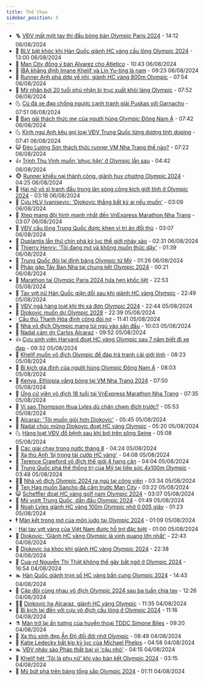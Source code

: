 ```yaml
---
title: Thể thao
sidebar_position: 5
---
```


<!-- vnexpress-the-thao:START -->
- 🪜 [VĐV mất một tay thi đấu bóng bàn Olympic Paris 2024](https://vnexpress.net/vdv-mat-mot-tay-thi-dau-bong-ban-olympic-paris-2024-4778532.html) - 14:12 06/08/2024
- 🦩 [BLV bật khóc khi Hàn Quốc giành HC vàng cầu lông Olympic 2024](https://vnexpress.net/blv-bat-khoc-khi-han-quoc-gianh-hc-vang-cau-long-olympic-2024-4778515.html) - 13:00 06/08/2024
- 🧰 [Man City đồng ý bán Alvarez cho Atletico](https://vnexpress.net/man-city-dong-y-ban-alvarez-cho-atletico-4778466.html) - 10:43 06/08/2024
- 🤗 [IBA khẳng định Imane Khelif và Lin Yu-ting là nam](https://vnexpress.net/iba-khang-dinh-imane-khelif-va-lin-yu-ting-la-nam-4778456.html) - 09:23 06/08/2024
- 🥳 [Runner Anh phá dớp về nhì, giành HC vàng 800m Olympic](https://vnexpress.net/runner-anh-pha-dop-ve-nhi-gianh-hc-vang-800m-olympic-4778327.html) - 07:54 06/08/2024
- 🦣 [Mỹ nhân bơi 20 tuổi phủ nhận bị trục xuất khỏi làng Olympic](https://vnexpress.net/my-nhan-boi-20-tuoi-phu-nhan-bi-truc-xuat-khoi-lang-olympic-4778313.html) - 07:52 06/08/2024
- 🌜 [Cú đá xe đạp chổng ngược cạnh tranh giải Puskas với Garnacho](https://vnexpress.net/cu-da-xe-dap-chong-nguoc-canh-tranh-giai-puskas-voi-garnacho-4778354.html) - 07:51 06/08/2024
- 🫶 [Bạn gái thách thức mẹ của người hùng Olympic Đông Nam Á](https://vnexpress.net/ban-gai-thach-thuc-me-cua-nguoi-hung-olympic-dong-nam-a-4778239.html) - 07:42 06/08/2024
- 🌜 [Kình ngư Anh kêu gọi loại VĐV Trung Quốc từng dương tính doping](https://vnexpress.net/kinh-ngu-anh-keu-goi-loai-vdv-trung-quoc-tung-duong-tinh-doping-4778323.html) - 07:41 06/08/2024
- 😺 [Đèo Lương Sơn thách thức runner VM Nha Trang thế nào?](https://vnexpress.net/deo-luong-son-thach-thuc-runner-vm-nha-trang-the-nao-4778348.html) - 07:22 06/08/2024
- 👍 [Trịnh Thu Vinh muốn &#39;phục hận&#39; ở Olympic lần sau](https://vnexpress.net/trinh-thu-vinh-muon-phuc-han-o-olympic-lan-sau-4778301.html) - 04:42 06/08/2024
- 🐵 [Runner khiếu nại thành công, giành huy chương Olympic 2024](https://vnexpress.net/runner-khieu-nai-thanh-cong-gianh-huy-chuong-olympic-2024-4778256.html) - 04:25 06/08/2024
- 💫 [Hai nữ võ sĩ tranh đấu trong làn sóng công kích giới tính ở Olympic 2024](https://vnexpress.net/hai-nu-vo-si-tranh-dau-trong-lan-song-cong-kich-gioi-tinh-o-olympic-2024-4778078.html) - 03:18 06/08/2024
- 🦆 [Cựu HLV Ivanisevic: &#39;Djokovic thắng bất kỳ ai nếu muốn&#39;](https://vnexpress.net/cuu-hlv-ivanisevic-djokovic-thang-bat-ky-ai-neu-muon-4778238.html) - 03:09 06/08/2024
- 🙉 [Xtep mang đội hình mạnh nhất đến VnExpress Marathon Nha Trang](https://vnexpress.net/xtep-mang-doi-hinh-manh-nhat-den-vnexpress-marathon-nha-trang-4777877.html) - 03:07 06/08/2024
- 📝 [VĐV cầu lông Trung Quốc được khen vì tri ân đối thủ](https://vnexpress.net/vdv-cau-long-trung-quoc-duoc-khen-vi-tri-an-doi-thu-4778219.html) - 03:07 06/08/2024
- 💯 [Duplantis lần thứ chín phá kỷ lục thế giới nhảy sào](https://vnexpress.net/duplantis-lan-thu-chin-pha-ky-luc-the-gioi-nhay-sao-4778204.html) - 02:31 06/08/2024
- 🌈 [Thierry Henry: &#39;Tôi đang mơ và không muốn thức dậy&#39;](https://vnexpress.net/thierry-henry-toi-dang-mo-va-khong-muon-thuc-day-4778163.html) - 01:39 06/08/2024
- 🦩 [Trung Quốc đòi lại đỉnh bảng Olympic từ Mỹ](https://vnexpress.net/trung-quoc-doi-lai-dinh-bang-olympic-tu-my-4778131.html) - 01:26 06/08/2024
- 🐲 [Pháp gặp Tây Ban Nha tại chung kết Olympic 2024](https://vnexpress.net/phap-gap-tay-ban-nha-tai-chung-ket-olympic-2024-4778132.html) - 00:21 06/08/2024
- 🌁 [Marathon tại Olympic Paris 2024 hứa hẹn khốc liệt](https://vnexpress.net/marathon-tai-olympic-paris-2024-hua-hen-khoc-liet-4777977.html) - 22:53 05/08/2024
- 💯 [Tay vợt nữ Hàn Quốc giận dỗi sau khi giành HC vàng Olympic](https://vnexpress.net/tay-vot-nu-han-quoc-gian-doi-sau-khi-gianh-hc-vang-olympic-4778118.html) - 22:49 05/08/2024
- 🌝 [VĐV ngã hàng loạt khi thi xà đơn Olympic 2024](https://vnexpress.net/vdv-nga-hang-loat-khi-thi-xa-don-olympic-2024-4778089.html) - 22:44 05/08/2024
- 🤖 [Djokovic muốn dự Olympic 2028](https://vnexpress.net/djokovic-muon-du-olympic-2028-4778121.html) - 22:39 05/08/2024
- 🕯 [Cầu thủ Thanh Hóa đình công đòi nợ](https://vnexpress.net/cau-thu-thanh-hoa-dinh-cong-doi-no-4778075.html) - 11:41 05/08/2024
- 🧰 [Nhà vô địch Olympic mang túi ngủ vào sân đấu](https://vnexpress.net/nha-vo-dich-olympic-mang-tui-ngu-vao-san-dau-4777990.html) - 10:03 05/08/2024
- 🥳 [Nadal cảm ơn Carlos Alcaraz](https://vnexpress.net/nadal-cam-on-carlos-alcaraz-4777896.html) - 09:52 05/08/2024
- 👍 [Cựu sinh viên Harvard đoạt HC vàng Olympic sau 7 năm biết đi xe đạp](https://vnexpress.net/cuu-sinh-vien-harvard-doat-hc-vang-olympic-sau-7-nam-biet-di-xe-dap-4777974.html) - 09:32 05/08/2024
- 💪 [Khelif muốn vô địch Olympic để đáp trả tranh cãi giới tính](https://vnexpress.net/khelif-muon-vo-dich-olympic-de-dap-tra-tranh-cai-gioi-tinh-4777952.html) - 08:23 05/08/2024
- 👹 [Bi kịch gia đình của người hùng Olympic Đông Nam Á](https://vnexpress.net/bi-kich-gia-dinh-cua-nguoi-hung-olympic-dong-nam-a-4777912.html) - 08:03 05/08/2024
- 🧰 [Kenya, Ethiopia vắng bóng tại VM Nha Trang 2024](https://vnexpress.net/kenya-ethiopia-vang-bong-tai-vm-nha-trang-2024-4777893.html) - 07:50 05/08/2024
- 🚀 [Ứng cử viên vô địch 18 tuổi tại VnExpress Marathon Nha Trang](https://vnexpress.net/ung-cu-vien-vo-dich-18-tuoi-tai-vnexpress-marathon-nha-trang-4777413.html) - 07:35 05/08/2024
- 🎃 [Vì sao Thompson thua Lyles dù chân chạm đích trước?](https://vnexpress.net/vi-sao-thompson-thua-lyles-du-chan-cham-dich-truoc-4777895.html) - 05:53 05/08/2024
- 🧰 [Alcaraz: &#39;Tôi muốn giỏi hơn Djokovic&#39;](https://vnexpress.net/alcaraz-toi-muon-gioi-hon-djokovic-4777891.html) - 05:45 05/08/2024
- 👀 [Nadal chúc mừng Djokovic đoạt HC vàng Olympic](https://vnexpress.net/nadal-chuc-mung-djokovic-doat-hc-vang-olympic-4777883.html) - 05:20 05/08/2024
- 🌜 [Hàng loạt VĐV đổ bệnh sau khi bơi trên sông Seine](https://vnexpress.net/hang-loat-vdv-do-benh-sau-khi-boi-tren-song-seine-4777857.html) - 05:08 05/08/2024
- 🫶 [Các giải chạy trong nước tháng 8](https://vnexpress.net/cac-giai-chay-trong-nuoc-thang-8-4777682.html) - 04:24 05/08/2024
- 🦄 [Xạ thủ Anh &#39;bị trọng tài cướp HC vàng&#39;](https://vnexpress.net/xa-thu-anh-bi-trong-tai-cuop-hc-vang-4777766.html) - 04:08 05/08/2024
- 🥳 [Terence Crawford vô địch thế giới 4 hạng cân](https://vnexpress.net/terence-crawford-vo-dich-the-gioi-4-hang-can-4777841.html) - 04:04 05/08/2024
- 🐲 [Trung Quốc phá thế thống trị của Mỹ tại tiếp sức 4x100m Olympic](https://vnexpress.net/trung-quoc-pha-the-thong-tri-cua-my-tai-tiep-suc-4x100m-olympic-4777824.html) - 03:48 05/08/2024
- 🧑‍🏫 [Nhà vô địch Olympic 2024 ra ngủ tại công viên](https://vnexpress.net/nha-vo-dich-olympic-2024-ra-ngu-tai-cong-vien-4775260.html) - 03:34 05/08/2024
- 🤔 [Ten Hag muốn Sancho đá cắm trước Man City](https://vnexpress.net/ten-hag-muon-sancho-da-cam-truoc-man-city-4777806.html) - 03:22 05/08/2024
- 😺 [Scheffler đoạt HC vàng golf nam Olympic 2024](https://vnexpress.net/scheffler-doat-hc-vang-golf-nam-olympic-2024-4777769.html) - 03:07 05/08/2024
- 💪 [Mỹ vượt Trung Quốc, dẫn đầu Olympic 2024](https://vnexpress.net/my-vuot-trung-quoc-dan-dau-olympic-2024-4777699.html) - 01:49 05/08/2024
- 💼 [Noah Lyles giành HC vàng 100m Olympic nhờ 0,005 giây](https://vnexpress.net/noah-lyles-gianh-hc-vang-100m-olympic-nho-0-005-giay-4777713.html) - 01:23 05/08/2024
- 🕴 [Màn kết trong mơ của môn judo tại Olympic 2024](https://vnexpress.net/man-ket-trong-mo-cua-mon-judo-tai-olympic-2024-4777704.html) - 01:09 05/08/2024
- 🕯 [Hai tay vợt vàng của Việt Nam được hỗ trợ đặc biệt](https://vnexpress.net/hai-tay-vot-vang-cua-viet-nam-duoc-ho-tro-dac-biet-4777892.html) - 01:00 05/08/2024
- 📝 [Djokovic: &#39;Giành HC vàng Olympic là vinh quang lớn nhất&#39;](https://vnexpress.net/djokovic-gianh-hc-vang-olympic-la-vinh-quang-lon-nhat-4777692.html) - 22:43 04/08/2024
- 🧐 [Djokovic òa khóc khi giành HC vàng Olympic 2024](https://vnexpress.net/djokovic-oa-khoc-khi-gianh-hc-vang-olympic-2024-4777688.html) - 22:38 04/08/2024
- 🙉 [Cua-rơ Nguyễn Thị Thật không thể gây bất ngờ ở Olympic 2024](https://vnexpress.net/cua-ro-nguyen-thi-that-khong-the-gay-bat-ngo-o-olympic-2024-4776790.html) - 16:54 04/08/2024
- 🏊 [Hàn Quốc giành trọn số HC vàng bắn cung Olympic 2024](https://vnexpress.net/han-quoc-gianh-tron-so-hc-vang-ban-cung-olympic-2024-4777674.html) - 14:43 04/08/2024
- 🌊 [Cặp đôi cùng nhau vô địch Olympic 2024 sau ba tuần chia tay](https://vnexpress.net/cap-doi-cung-nhau-vo-dich-olympic-2024-sau-ba-tuan-chia-tay-4777660.html) - 12:26 04/08/2024
- 👨‍🏫 [Djokovic hạ Alcaraz, giành HC vàng Olympic](https://vnexpress.net/ket-qia-djokovic-vs-alcaraz-4777655-tong-thuat.html) - 11:35 04/08/2024
- 🥷 [Bi kịch lại đến với cựu vô địch cầu lông ở Olympic 2024](https://vnexpress.net/bi-kich-lai-den-voi-cuu-vo-dich-cau-long-o-olympic-2024-4777649.html) - 11:16 04/08/2024
- ⚗️ [Màn trở lại ấn tượng của huyền thoại TDDC Simone Biles](https://vnexpress.net/man-tro-lai-an-tuong-cua-huyen-thoai-tddc-simone-biles-4777546.html) - 09:20 04/08/2024
- 🌮 [Xạ thủ xinh đẹp Ấn Độ đổi đời nhờ Olympic](https://vnexpress.net/xa-thu-xinh-dep-an-do-doi-doi-nho-olympic-4777607.html) - 08:49 04/08/2024
- 🤩 [Katie Ledecky bắt kịp kỷ lục của Michael Phelps](https://vnexpress.net/katie-ledecky-bat-kip-ky-luc-cua-michael-phelps-4777579.html) - 04:58 04/08/2024
- 🏊 [VĐV nhảy sào Pháp thất bại vì &#39;cậu nhỏ&#39;](https://vnexpress.net/vdv-nhay-sao-phap-that-bai-vi-cau-nho-4777578.html) - 04:15 04/08/2024
- 🐎 [Khelif hét &#39;Tôi là phụ nữ&#39; khi vào bán kết Olympic 2024](https://vnexpress.net/khelif-het-toi-la-phu-nu-khi-vao-ban-ket-olympic-2024-4777561.html) - 03:15 04/08/2024
- 💫 [Mỹ bứt phá trên bảng tổng sắp Olympic 2024](https://vnexpress.net/my-but-pha-tren-bang-tong-sap-olympic-2024-4777508.html) - 01:11 04/08/2024<!-- vnexpress-the-thao:END -->
